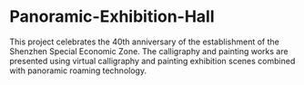 # Panoramic-Exhibition-Hall
This project celebrates the 40th anniversary of the establishment of the Shenzhen Special Economic Zone. The calligraphy and painting works are presented using virtual calligraphy and painting exhibition scenes combined with panoramic roaming technology.
